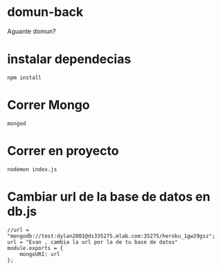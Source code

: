 # domun-back
Aguante domun?

# instalar dependecias

```
npm install
```


# Correr Mongo

```
mongod
```

# Correr en proyecto 
```
nodemon index.js
```

# Cambiar url de la base de datos en db.js

```
//url = "mongodb://test:dylan2001@ds335275.mlab.com:35275/heroku_1gw29gsz";
url = "Evan , cambia la url por la de tu base de datos"
module.exports = {
    mongoURI: url
};
```

